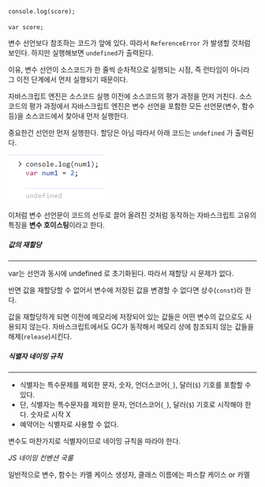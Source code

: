 
```
console.log(score);

var score;
```

변수 선언보다 참조하는 코드가 앞에 있다. 따라서 `ReferenceError` 가 발생할 것처럼 보인다. 하지만 실행해보면 `undefined`가 출력된다.

이유, 변수 선언이 소스코드가 한 줄씩 순차적으로 실행되는 시점, 즉 런타임이 아니라 그 이전 단계에서 먼저 실행되기 때문이다.

자바스크립트 엔진은 소스코드 실행 이전에 소스코드의 평가 과정을 먼저 거친다. 소스코드의 평가 과정에서 자바스크립트 엔진은 변수 선언을 포함한 모든 선언문(변수, 함수 등)을 소스코드에서 찾아내 먼저 실행한다.

중요한건 선언만 먼저 실행한다. 할당은 아님 따라서 아래 코드는 `undefined` 가 출력된다.

![[Pasted image 20240101165703.png]](images/Pasted%20image%2020240101165703.png)

이처럼 변수 선언문이 코드의 선두로 끌어 올려진 것처럼 동작하는 자바스크립트 고유의 특징을 **변수 호이스팅**이라고 한다.


##### 값의 재할당
---
var는 선언과 동시에 undefined 로 초기화된다. 따라서 재할당 시 문제가 없다.

반면 값을 재할당할 수 없어서 변수에 저장된 값을 변경할 수 없다면 상수(`const`)라 한다.

값을 재할당하게 되면 이전에 메모리에 저장되어 있는 값들은 어떤 변수의 값으로도 사용되지 않는다. 자바스크립트에서도 GC가 동작해서 메모리 상에 참조되지 않는 값들을 해제(`release`)시킨다.



##### 식별자 네이밍 규칙
---

- 식별자는 특수문제를 제외한 문자, 숫자, 언더스코어(`_`), 달러(`$`) 기호를 포함할 수 있다.
- 단, 식별자는 특수문자를 제외한 문자, 언더스코어(`_`), 달러(`$`) 기호로 시작해야 한다. 숫자로 시작 X
- 예약어는 식별자로 사용할 수 없다.

변수도 마찬가지로 식별자이므로 네이밍 규칙을 따라야 한다.

*JS 네이밍 컨벤션 국룰*

일반적으로 변수, 함수는 카멜 케이스
생성자, 클래스 이름에는 파스칼 케이스 or 카멜
